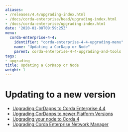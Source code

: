 ```yaml
---
aliases:
- /releases/4.4/upgrading-index.html
- /docs/corda-enterprise/head/upgrading-index.html
- /docs/corda-enterprise/upgrading-index.html
date: '2020-01-08T09:59:25Z'
menu:
  corda-enterprise-4-4:
    identifier: "corda-enterprise-4-4-upgrading-menu"
    name: "Updating a CorDapp or Node"
    parent: corda-enterprise-4-4-upgrading-and-tools
tags:
- upgrading
title: Updating a CorDapp or Node
weight: 1
---
```


# Updating to a new version

* [Upgrading CorDapps to Corda Enterprise 4.4](app-upgrade-notes-enterprise.md)
* [Upgrading CorDapps to newer Platform Versions](app-upgrade-notes.md)
* [Upgrading your node to Corda 4](node-upgrade-notes.md)
* [Upgrading Corda Enterprise Network Manager](/docs/cenm/1.2/upgrade-notes.md)
